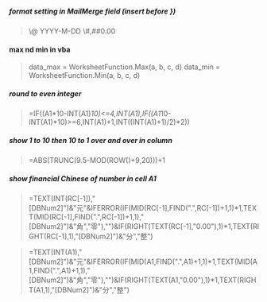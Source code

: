 ##### format setting in MailMerge field (insert before })
> \\@ YYYY-M-DD
> \\#,##0.00

#### max nd min in vba
> data_max = WorksheetFunction.Max(a, b, c, d)
> data_min = WorksheetFunction.Min(a, b, c, d)

##### round to even integer
> =IF((A1*10-INT(A1)*10)<=4,INT(A1),IF((A1*10-INT(A1)*10)>=6,INT(A1)+1,INT((INT(A1)+1)/2)*2))

##### show 1 to 10 then 10 to 1 over and over in column
> =ABS(TRUNC(9.5-MOD(ROW()+9,20)))+1

##### show financial Chinese of number in cell A1
> =TEXT(INT(RC[-1]),"[DBNum2]")&"元"&IFERROR(IF(MID(RC[-1],FIND(".",RC[-1])+1,1)*1,TEXT(MID(RC[-1],FIND(".",RC[-1])+1,1),"[DBNum2]")&"角","零"),"")&IF(RIGHT(TEXT(RC[-1],"0.00"),1)*1,TEXT(RIGHT(RC[-1],1),"[DBNum2]")&"分","整")

> =TEXT(INT(A1),"[DBNum2]")&"元"&IFERROR(IF(MID(A1,FIND(".",A1)+1,1)*1,TEXT(MID(A1,FIND(".",A1)+1,1),"[DBNum2]")&"角","零"),"")&IF(RIGHT(TEXT(A1,"0.00"),1)*1,TEXT(RIGHT(A1,1),"[DBNum2]")&"分","整")
